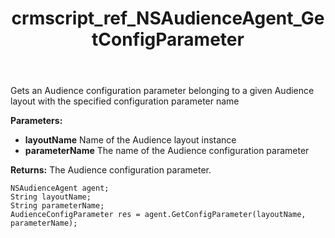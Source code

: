 ﻿---
title: crmscript_ref_NSAudienceAgent_GetConfigParameter
description: AudienceConfigParameter GetConfigParameter(String layoutName, String parameterName)
intellisense: NSAudienceAgent.GetConfigParameter
keywords: NSAudienceAgent,GetConfigParameter
so.topic: reference
---

Gets an Audience configuration parameter belonging to a given Audience layout with the specified configuration parameter name

**Parameters:**
 - **layoutName** Name of the Audience layout instance
 - **parameterName** The name of the Audience configuration parameter

**Returns:** The Audience configuration parameter.

```crmscript
NSAudienceAgent agent;
String layoutName;
String parameterName;
AudienceConfigParameter res = agent.GetConfigParameter(layoutName, parameterName);
```

